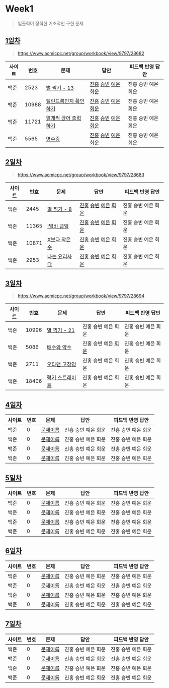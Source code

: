 # Week1

> 입출력이 정직한 기초적인 구현 문제

## [1일차](Day1)

> https://www.acmicpc.net/group/workbook/view/9797/28682

| 사이트 | 번호  | 문제                                                           | 답안                                                                                                                  | 피드백 반영 답안    |
| ------ | ----- | -------------------------------------------------------------- | --------------------------------------------------------------------------------------------------------------------- | ------------------- |
| 백준   | 2523  | [별 찍기 - 13](https://www.acmicpc.net/problem/2523)           | [진홍](Day1/bj2523_kjh.java) [승빈](Day1/bj2523_wsb.java) [예은](Day1/bj2523_lye.cs) [회운](Day1/bj2523_jhw.java)     | 진홍 승빈 예은 회운 |
| 백준   | 10988 | [팰린드롬인지 확인하기](https://www.acmicpc.net/problem/10988) | [진홍](Day1/bj10988_kjh.java) [승빈](Day1/bj10988_wsb.java) [예은](Day1/bj10988_lye.cs) [회운](Day1/bj10988_jhw.java) | 진홍 승빈 예은 회운 |
| 백준   | 11721 | [열개씩 끊어 출력하기](https://www.acmicpc.net/problem/11721)  | [진홍](Day1/bj11721_kjh.java) [승빈](Day1/bj11721_wsb.java) [예은](Day1/bj11721_lye.cs) [회운](Day1/bj11721_jhw.java) | 진홍 승빈 예은 회운 |
| 백준   | 5565  | [영수증](https://www.acmicpc.net/problem/5565)                 | [진홍](Day1/bj5565_kjh.java) [승빈](Day1/bj5565_wsb.java) [예은](Day1/bj5565_lye.cs) [회운](Day1/bj5565_jhw.java)     | 진홍 승빈 예은 회운 |

## [2일차](Day2)

> https://www.acmicpc.net/group/workbook/view/9797/28683

| 사이트 | 번호  | 문제                                                  | 답안                                                                                                                  | 피드백 반영 답안    |
| ------ | ----- | ----------------------------------------------------- | --------------------------------------------------------------------------------------------------------------------- | ------------------- |
| 백준   | 2445  | [별 찍기 - 8](https://www.acmicpc.net/problem/2445)   | [진홍](Day2/bj2445_kjh.java) [승빈](Day2/bj2445_wsb.java) [예은](Day2/bj2445_lye.cs) [회운](Day2/bj2445_jhw.java)     | 진홍 승빈 예은 회운 |
| 백준   | 11365 | [!밀비 급일](https://www.acmicpc.net/problem/11365)   | [진홍](Day2/bj11365_kjh.java) [승빈](Day2/bj11365_wsb.java) [예은](Day2/bj11365_lye.cs) [회운](Day2/bj11365_jhw.java) | 진홍 승빈 예은 회운 |
| 백준   | 10871 | [X보다 작은수](https://www.acmicpc.net/problem/10871) | [진홍](Day2/bj10871_kjh.java) [승빈](Day2/bj10871_wsb.java) [예은](Day2/bj10871_lye.cs) [회운](Day2/bj10871_jhw.java) | 진홍 승빈 예은 회운 |
| 백준   | 2953  | [나는 요리사다](https://www.acmicpc.net/problem/2953) | [진홍](Day2/bj2953_kjh.java) [승빈](Day2/bj2953_wsb.java) [예은](Day2/bj2953_lye.cs) [회운](Day2/bj2953_jhw.java)     | 진홍 승빈 예은 회운 |

## [3일차](Day3)

> https://www.acmicpc.net/group/workbook/view/9797/28694

| 사이트 | 번호  | 문제                                                     | 답안                                   | 피드백 반영 답안    |
| ------ | ----- | -------------------------------------------------------- | -------------------------------------- | ------------------- |
| 백준   | 10996 | [별 찍기 - 21](https://www.acmicpc.net/problem/10996)    | 진홍 승빈 예은 회운                    | 진홍 승빈 예은 회운 |
| 백준   | 5086  | [배수와 약수](https://www.acmicpc.net/problem/5086)      | 진홍 승빈 예은 [회운](bj5086_jhw.java) | 진홍 승빈 예은 회운 |
| 백준   | 2711  | [오타맨 고창영](https://www.acmicpc.net/problem/2711)    | 진홍 승빈 예은 회운                    | 진홍 승빈 예은 회운 |
| 백준   | 18406 | [럭키 스트레이트](https://www.acmicpc.net/problem/18406) | 진홍 승빈 예은 회운                    | 진홍 승빈 예은 회운 |

## [4일차](Day4)

| 사이트 | 번호 | 문제                 | 답안                | 피드백 반영 답안    |
| ------ | ---- | -------------------- | ------------------- | ------------------- |
| 백준   | 0    | [문제이름](문제링크) | 진홍 승빈 예은 회운 | 진홍 승빈 예은 회운 |
| 백준   | 0    | [문제이름](문제링크) | 진홍 승빈 예은 회운 | 진홍 승빈 예은 회운 |
| 백준   | 0    | [문제이름](문제링크) | 진홍 승빈 예은 회운 | 진홍 승빈 예은 회운 |
| 백준   | 0    | [문제이름](문제링크) | 진홍 승빈 예은 회운 | 진홍 승빈 예은 회운 |

## [5일차](Day5)

| 사이트 | 번호 | 문제                 | 답안                | 피드백 반영 답안    |
| ------ | ---- | -------------------- | ------------------- | ------------------- |
| 백준   | 0    | [문제이름](문제링크) | 진홍 승빈 예은 회운 | 진홍 승빈 예은 회운 |
| 백준   | 0    | [문제이름](문제링크) | 진홍 승빈 예은 회운 | 진홍 승빈 예은 회운 |
| 백준   | 0    | [문제이름](문제링크) | 진홍 승빈 예은 회운 | 진홍 승빈 예은 회운 |
| 백준   | 0    | [문제이름](문제링크) | 진홍 승빈 예은 회운 | 진홍 승빈 예은 회운 |

## [6일차](Day6)

| 사이트 | 번호 | 문제                 | 답안                | 피드백 반영 답안    |
| ------ | ---- | -------------------- | ------------------- | ------------------- |
| 백준   | 0    | [문제이름](문제링크) | 진홍 승빈 예은 회운 | 진홍 승빈 예은 회운 |
| 백준   | 0    | [문제이름](문제링크) | 진홍 승빈 예은 회운 | 진홍 승빈 예은 회운 |
| 백준   | 0    | [문제이름](문제링크) | 진홍 승빈 예은 회운 | 진홍 승빈 예은 회운 |
| 백준   | 0    | [문제이름](문제링크) | 진홍 승빈 예은 회운 | 진홍 승빈 예은 회운 |

## [7일차](Day7)

| 사이트 | 번호 | 문제                 | 답안                | 피드백 반영 답안    |
| ------ | ---- | -------------------- | ------------------- | ------------------- |
| 백준   | 0    | [문제이름](문제링크) | 진홍 승빈 예은 회운 | 진홍 승빈 예은 회운 |
| 백준   | 0    | [문제이름](문제링크) | 진홍 승빈 예은 회운 | 진홍 승빈 예은 회운 |
| 백준   | 0    | [문제이름](문제링크) | 진홍 승빈 예은 회운 | 진홍 승빈 예은 회운 |
| 백준   | 0    | [문제이름](문제링크) | 진홍 승빈 예은 회운 | 진홍 승빈 예은 회운 |
